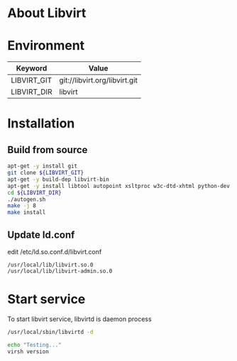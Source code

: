 # About Libvirt

# Environment

Keyword  | Value
-----    | -----
LIBVIRT_GIT | git://libvirt.org/libvirt.git
LIBVIRT_DIR | libvirt

# Installation

## Build from source

~~~bash
apt-get -y install git
git clone ${LIBVIRT_GIT}
apt-get -y build-dep libvirt-bin
apt-get -y install libtool autopoint xsltproc w3c-dtd-xhtml python-dev autoconf libnl-route-3-dev libxml-xpath-perl
cd ${LIBVIRT_DIR}
./autogen.sh
make -j 8
make install
~~~

## Update ld.conf

edit /etc/ld.so.conf.d/libvirt.conf

~~~text
/usr/local/lib/libvirt.so.0
/usr/local/lib/libvirt-admin.so.0
~~~

# Start service

To start libvirt service, libvirtd is daemon process

~~~bash
/usr/local/sbin/libvirtd -d

echo "Testing..."
virsh version
~~~


